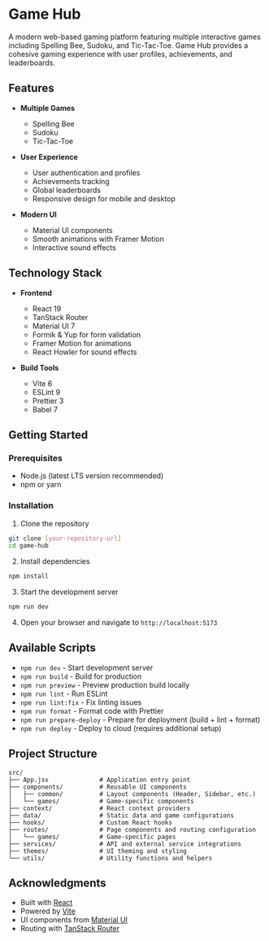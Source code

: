 # Game Hub

A modern web-based gaming platform featuring multiple interactive games including Spelling Bee, Sudoku, and Tic-Tac-Toe. Game Hub provides a cohesive gaming experience with user profiles, achievements, and leaderboards.

## Features

- **Multiple Games**
  - Spelling Bee
  - Sudoku
  - Tic-Tac-Toe

- **User Experience**
  - User authentication and profiles
  - Achievements tracking
  - Global leaderboards
  - Responsive design for mobile and desktop

- **Modern UI**
  - Material UI components
  - Smooth animations with Framer Motion
  - Interactive sound effects

## Technology Stack

- **Frontend**
  - React 19
  - TanStack Router
  - Material UI 7
  - Formik & Yup for form validation
  - Framer Motion for animations
  - React Howler for sound effects

- **Build Tools**
  - Vite 6
  - ESLint 9
  - Prettier 3
  - Babel 7

## Getting Started

### Prerequisites

- Node.js (latest LTS version recommended)
- npm or yarn

### Installation

1. Clone the repository
```bash
git clone [your-repository-url]
cd game-hub
```

2. Install dependencies
```bash
npm install
```

3. Start the development server
```bash
npm run dev
```

4. Open your browser and navigate to `http://localhost:5173`

## Available Scripts

- `npm run dev` - Start development server
- `npm run build` - Build for production
- `npm run preview` - Preview production build locally
- `npm run lint` - Run ESLint
- `npm run lint:fix` - Fix linting issues
- `npm run format` - Format code with Prettier
- `npm run prepare-deploy` - Prepare for deployment (build + lint + format)
- `npm run deploy` - Deploy to cloud (requires additional setup)

## Project Structure

```
src/
├── App.jsx              # Application entry point
├── components/          # Reusable UI components
│   ├── common/          # Layout components (Header, Sidebar, etc.)
│   └── games/           # Game-specific components
├── context/             # React context providers
├── data/                # Static data and game configurations
├── hooks/               # Custom React hooks
├── routes/              # Page components and routing configuration
│   └── games/           # Game-specific pages
├── services/            # API and external service integrations
├── themes/              # UI theming and styling
└── utils/               # Utility functions and helpers
```


## Acknowledgments

- Built with [React](https://reactjs.org/)
- Powered by [Vite](https://vitejs.dev/)
- UI components from [Material UI](https://mui.com/)
- Routing with [TanStack Router](https://tanstack.com/router)
